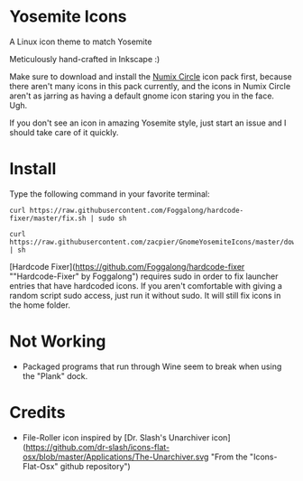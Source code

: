 Yosemite Icons
==================

A Linux icon theme to match Yosemite

Meticulously hand-crafted in Inkscape :)

Make sure to download and install the [Numix Circle](https://github.com/numixproject/numix-icon-theme-circle "Numix Circle Repository") icon pack first, because there aren't many icons in this pack currently, and the icons in Numix Circle aren't as jarring as having a default gnome icon staring you in the face.  Ugh.

If you don't see an icon in amazing Yosemite style, just start an issue and I should take care of it quickly.

Install
=========

Type the following command in your favorite terminal:
  
    curl https://raw.githubusercontent.com/Foggalong/hardcode-fixer/master/fix.sh | sudo sh
  
    curl https://raw.githubusercontent.com/zacpier/GnomeYosemiteIcons/master/download_from_github.sh | sh

[Hardcode Fixer](https://github.com/Foggalong/hardcode-fixer ""Hardcode-Fixer" by Foggalong") requires sudo in order to fix launcher entries that have hardcoded icons.  If you aren't comfortable with giving a random script sudo access, just run it without sudo.  It will still fix icons in the home folder.

Not Working
=============

* Packaged programs that run through Wine seem to break when using the "Plank" dock.

Credits
=========
* File-Roller icon inspired by [Dr. Slash's Unarchiver icon](https://github.com/dr-slash/icons-flat-osx/blob/master/Applications/The-Unarchiver.svg "From the "Icons-Flat-Osx" github repository")
